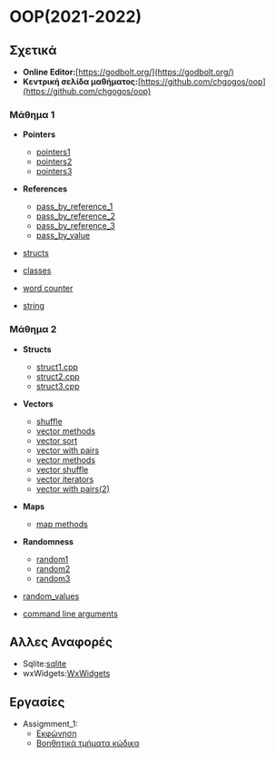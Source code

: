 # OOP(2021-2022)

## Σχετικά

* **Online Editor:**[https://godbolt.org/](https://godbolt.org/)
* **Κεντρική σελίδα μαθήματος:**[https://github.com/chgogos/oop](https://github.com/chgogos/oop)

### Μάθημα 1

* **Pointers**
  * [pointers1](Lesson_1/Pointers/pointers1.cpp)
  * [pointers2](Lesson_1/Pointers/pointers2.cpp)
  * [pointers3](Lesson_1/Pointers/pointers3.cpp)
  
* **References**
  * [pass_by_reference_1](Lesson_1/References/pass_by_reference1.cpp)
  * [pass_by_reference_2](Lesson_1/References/pass_by_reference2.cpp)
  * [pass_by_reference_3](Lesson_1/References/pass_by_reference3.cpp)
  * [pass_by_value](Lesson_1/References/pass_by_value1.cpp)
   
* [structs](Lesson_1/Structs) 
* [classes](Lesson_1/Classes)
* [word counter](Lesson_1/Word_Counter/word_counter.cpp)
* [string](Lesson_1/string.cpp)

### Μάθημα 2

* **Structs**
    * [struct1.cpp](Lesson_2/Structs/struct1.cpp)
    * [struct2.cpp](Lesson_2/Structs/struct2.cpp)
    * [struct3.cpp](Lesson_2/Structs/struct3.cpp)
  
* **Vectors**
  * [shuffle](Lesson_2/Vectors/vector1.cpp)
  * [vector methods](Lesson_2/Vectors/vector2.cpp)
  * [vector sort](Lesson_2/Vectors/vector3.cpp)
  * [vector with pairs](Lesson_2/Vectors/vector4.cpp)
  * [vector methods](Lesson_2/Vectors/vector5.cpp)
  * [vector shuffle](Lesson_2/Vectors/vector6.cpp)
  * [vector iterators](Lesson_2/Vectors/vector7.cpp)
  * [vector with pairs(2)](Lesson_2/Vectors/vector8.cpp)
  
* **Maps**
  * [map methods](Lesson_2/map1.cpp)
  
* **Randomness**
  * [random1](Lesson_2/Random/random1.cpp)
  * [random2](Lesson_2/Random/random2.cpp)
  * [random3](Lesson_2/Random/random3.cpp)

* [random_values](Lesson_2/Random)
* [command line arguments](Lesson_2/command_line_arguments.cpp)

## Αλλες Αναφορές

* Sqlite:[sqlite](https://github.com/vasnastos/OOP/tree/main/Sqlite)
* wxWidgets:[WxWidgets](WxWidgets/) 

## Εργασίες
  * Assigmment_1:
    * [Εκφώνηση](https://github.com/chgogos/oop/blob/master/2021f_project1/2021f_oop_prj1.pdf)
    * [Βοηθητικά τμήματα κώδικα](Assignment_1)
